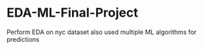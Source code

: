 # EDA-ML-Final-Project
Perform EDA on nyc dataset also used multiple ML algorithms for predictions 
